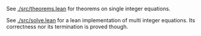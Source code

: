 See [./src/theorems.lean](./src/theorems.lean) for theorems on single integer equations.

See [./src/solve.lean](./src/solve.lean) for a lean implementation of multi integer equations.
Its correctness nor its termination is proved though.
